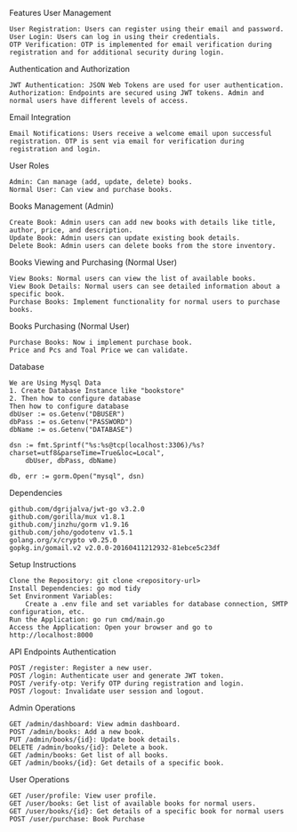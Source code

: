 Features
User Management

    User Registration: Users can register using their email and password.
    User Login: Users can log in using their credentials.
    OTP Verification: OTP is implemented for email verification during registration and for additional security during login.

Authentication and Authorization

    JWT Authentication: JSON Web Tokens are used for user authentication.
    Authorization: Endpoints are secured using JWT tokens. Admin and normal users have different levels of access.

Email Integration

    Email Notifications: Users receive a welcome email upon successful registration. OTP is sent via email for verification during registration and login.

User Roles

    Admin: Can manage (add, update, delete) books.
    Normal User: Can view and purchase books.

Books Management (Admin)

    Create Book: Admin users can add new books with details like title, author, price, and description.
    Update Book: Admin users can update existing book details.
    Delete Book: Admin users can delete books from the store inventory.

Books Viewing and Purchasing (Normal User)

    View Books: Normal users can view the list of available books.
    View Book Details: Normal users can see detailed information about a specific book.
    Purchase Books: Implement functionality for normal users to purchase books.
    
Books Purchasing (Normal User)

    Purchase Books: Now i implement purchase book.
    Price and Pcs and Toal Price we can validate.


Database

    We are Using Mysql Data
    1. Create Database Instance like "bookstore"
    2. Then how to configure database
    Then how to configure database 
    dbUser := os.Getenv("DBUSER")
	dbPass := os.Getenv("PASSWORD")
	dbName := os.Getenv("DATABASE")

	dsn := fmt.Sprintf("%s:%s@tcp(localhost:3306)/%s?charset=utf8&parseTime=True&loc=Local",
		dbUser, dbPass, dbName)

	db, err := gorm.Open("mysql", dsn)

Dependencies

    github.com/dgrijalva/jwt-go v3.2.0
    github.com/gorilla/mux v1.8.1
    github.com/jinzhu/gorm v1.9.16
    github.com/joho/godotenv v1.5.1
    golang.org/x/crypto v0.25.0
    gopkg.in/gomail.v2 v2.0.0-20160411212932-81ebce5c23df

Setup Instructions

    Clone the Repository: git clone <repository-url>
    Install Dependencies: go mod tidy
    Set Environment Variables:
        Create a .env file and set variables for database connection, SMTP configuration, etc.
    Run the Application: go run cmd/main.go
    Access the Application: Open your browser and go to http://localhost:8000

API Endpoints
Authentication

    POST /register: Register a new user.
    POST /login: Authenticate user and generate JWT token.
    POST /verify-otp: Verify OTP during registration and login.
    POST /logout: Invalidate user session and logout.

Admin Operations

    GET /admin/dashboard: View admin dashboard.
    POST /admin/books: Add a new book.
    PUT /admin/books/{id}: Update book details.
    DELETE /admin/books/{id}: Delete a book.
    GET /admin/books: Get list of all books.
    GET /admin/books/{id}: Get details of a specific book.

User Operations

    GET /user/profile: View user profile.
    GET /user/books: Get list of available books for normal users.
    GET /user/books/{id}: Get details of a specific book for normal users
    POST /user/purchase: Book Purchase